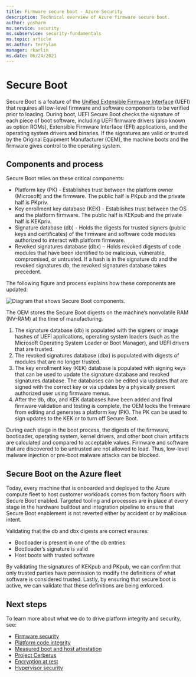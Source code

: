 ```yaml
---
title: Firmware secure boot - Azure Security
description: Technical overview of Azure firmware secure boot.
author: yosharm
ms.service: security
ms.subservice: security-fundamentals
ms.topic: article
ms.author: terrylan
manager: rkarlin
ms.date: 06/24/2021
---
```


# Secure Boot

Secure Boot is a feature of the [Unified Extensible Firmware Interface](https://en.wikipedia.org/wiki/Unified_Extensible_Firmware_Interface) (UEFI) that requires all low-level firmware and software components to be verified prior to loading. During boot, UEFI Secure Boot checks the signature of each piece of boot software, including UEFI firmware drivers (also known as option ROMs), Extensible Firmware Interface (EFI) applications, and the operating system drivers and binaries. If the signatures are valid or trusted by the Original Equipment Manufacturer (OEM), the machine boots and the firmware gives control to the operating system.

## Components and process

Secure Boot relies on these critical components:

- Platform key (PK) - Establishes trust between the platform owner (Microsoft) and the firmware. The public half is PKpub and the private half is PKpriv.
- Key enrollment key database (KEK) - Establishes trust between the OS and the platform firmware. The public half is KEKpub and the private half is KEKpriv.
- Signature database (db) - Holds the digests for trusted signers (public keys and certificates) of the firmware and software code modules authorized to interact with platform firmware.
- Revoked signatures database (dbx) – Holds revoked digests of code modules that have been identified to be malicious, vulnerable, compromised, or untrusted. If a hash is in the signature db and the revoked signatures db, the revoked signatures database takes precedent.

The following figure and process explains how these components are updated:

![Diagram that shows Secure Boot components.](./media/secure-boot/secure-boot.png)

The OEM stores the Secure Boot digests on the machine’s nonvolatile RAM (NV-RAM) at the time of manufacturing.

1. The signature database (db) is populated with the signers or image hashes of UEFI applications, operating system loaders (such as the Microsoft Operating System Loader or Boot Manager), and UEFI drivers that are trusted.
2. The revoked signatures database (dbx) is populated with digests of modules that are no longer trusted.
3. The key enrollment key (KEK) database is populated with signing keys that can be used to update the signature database and revoked signatures database. The databases can be edited via updates that are signed with the correct key or via updates by a physically present authorized user using firmware menus.
4. After the db, dbx, and KEK databases have been added and final firmware validation and testing is complete, the OEM locks the firmware from editing and generates a platform key (PK). The PK can be used to sign updates to the KEK or to turn off Secure Boot.

During each stage in the boot process, the digests of the firmware, bootloader, operating system, kernel drivers, and other boot chain artifacts are calculated and compared to acceptable values. Firmware and software that are discovered to be untrusted are not allowed to load. Thus, low-level malware injection or pre-boot malware attacks can be blocked.

## Secure Boot on the Azure fleet
Today, every machine that is onboarded and deployed to the Azure compute fleet to host customer workloads comes from factory floors with Secure Boot enabled. Targeted tooling and processes are in place at every stage in the hardware buildout and integration pipeline to ensure that Secure Boot enablement is not reverted either by accident or by malicious intent.

Validating that the db and dbx digests are correct ensures:

- Bootloader is present in one of the db entries
- Bootloader’s signature is valid
- Host boots with trusted software

 By validating the signatures of KEKpub and PKpub, we can confirm that only trusted parties have permission to modify the definitions of what software is considered trusted. Lastly, by ensuring that secure boot is active, we can validate that these definitions are being enforced.

## Next steps
To learn more about what we do to drive platform integrity and security, see:

- [Firmware security](firmware.md)
- [Platform code integrity](code-integrity.md)
- [Measured boot and host attestation](measured-boot-host-attestation.md)
- [Project Cerberus](project-cerberus.md)
- [Encryption at rest](encryption-atrest.md)
- [Hypervisor security](hypervisor.md)